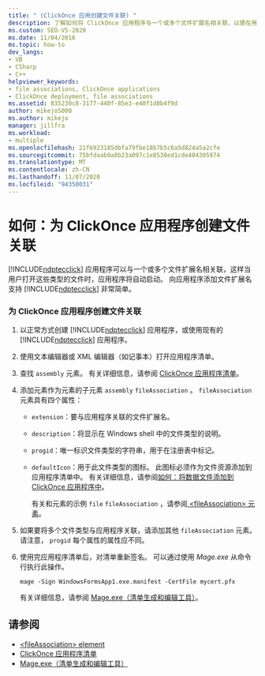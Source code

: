 ```yaml
---
title: " (ClickOnce 应用创建文件关联) "
description: 了解如何将 ClickOnce 应用程序与一个或多个文件扩展名相关联，以便在用户打开此类文件时启动应用程序。
ms.custom: SEO-VS-2020
ms.date: 11/04/2016
ms.topic: how-to
dev_langs:
- VB
- CSharp
- C++
helpviewer_keywords:
- file associations, ClickOnce applications
- ClickOnce deployment, file associations
ms.assetid: 835230c8-3177-440f-85e3-e40f1d8b4f9d
author: mikejo5000
ms.author: mikejo
manager: jillfra
ms.workload:
- multiple
ms.openlocfilehash: 21f6923185dbfa79fbe18b7b5c6a5d824a5a2cfe
ms.sourcegitcommit: 75bfdaab9a8b23a097c1e8538ed1cde404305974
ms.translationtype: MT
ms.contentlocale: zh-CN
ms.lasthandoff: 11/07/2020
ms.locfileid: "94350031"
---
```

# <a name="how-to-create-file-associations-for-a-clickonce-application"></a>如何：为 ClickOnce 应用程序创建文件关联
[!INCLUDE[ndptecclick](../deployment/includes/ndptecclick_md.md)] 应用程序可以与一个或多个文件扩展名相关联，这样当用户打开这些类型的文件时，应用程序将自动启动。 向应用程序添加文件扩展名支持 [!INCLUDE[ndptecclick](../deployment/includes/ndptecclick_md.md)] 非常简单。

### <a name="to-create-file-associations-for-a-clickonce-application"></a>为 ClickOnce 应用程序创建文件关联

1. 以正常方式创建 [!INCLUDE[ndptecclick](../deployment/includes/ndptecclick_md.md)] 应用程序，或使用现有的 [!INCLUDE[ndptecclick](../deployment/includes/ndptecclick_md.md)] 应用程序。

2. 使用文本编辑器或 XML 编辑器（如记事本）打开应用程序清单。

3. 查找 `assembly` 元素。 有关详细信息，请参阅 [ClickOnce 应用程序清单](../deployment/clickonce-application-manifest.md)。

4. 添加元素作为元素的子元素 `assembly` `fileAssociation` 。 `fileAssociation`元素具有四个属性：

   - `extension`：要与应用程序关联的文件扩展名。

   - `description`：将显示在 Windows shell 中的文件类型的说明。

   - `progid`：唯一标识文件类型的字符串，用于在注册表中标记。

   - `defaultIcon`：用于此文件类型的图标。 此图标必须作为文件资源添加到应用程序清单中。 有关详细信息，请参阅[如何：将数据文件添加到 ClickOnce 应用程序中](../deployment/how-to-include-a-data-file-in-a-clickonce-application.md)。

     有关和元素的示例 `file` `fileAssociation` ，请参阅[ \<fileAssociation> 元素](../deployment/fileassociation-element-clickonce-application.md)。

5. 如果要将多个文件类型与应用程序关联，请添加其他 `fileAssociation` 元素。 请注意， `progid` 每个属性的属性应不同。

6. 使用完应用程序清单后，对清单重新签名。 可以通过使用 *Mage.exe* 从命令行执行此操作。

    `mage -Sign WindowsFormsApp1.exe.manifest -CertFile mycert.pfx`

    有关详细信息，请参阅 [Mage.exe（清单生成和编辑工具）](/dotnet/framework/tools/mage-exe-manifest-generation-and-editing-tool)。

## <a name="see-also"></a>请参阅
- [\<fileAssociation> element](../deployment/fileassociation-element-clickonce-application.md)
- [ClickOnce 应用程序清单](../deployment/clickonce-application-manifest.md)
- [Mage.exe（清单生成和编辑工具）](/dotnet/framework/tools/mage-exe-manifest-generation-and-editing-tool)